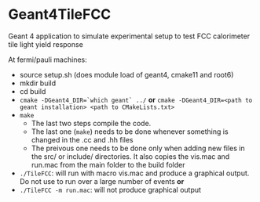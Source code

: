 # Geant4TileFCC

Geant 4 application to simulate experimental setup to test FCC calorimeter tile light yield response  

At fermi/pauli machines: 
- source setup.sh (does module load of geant4, cmake11 and root6)
- mkdir build
- cd build
- ``cmake -DGeant4_DIR=`which geant` ../``
 **or** ``cmake -DGeant4_DIR=<path to geant installation> <path to CMakeLists.txt> ``
- ``make``
  - The last two steps compile the code. 
  - The last one (``make``) needs to be done whenever something is changed in the .cc and .hh files
  - The preivous one needs to be done only when adding new files in the src/ or include/ directories. It also copies the vis.mac and run.mac from the main folder to the build folder
- ``./TileFCC``: will run with macro vis.mac and produce a graphical output. Do not use to run over a large number of events
**or**
- ``./TileFCC -m run.mac``: will not produce graphical output